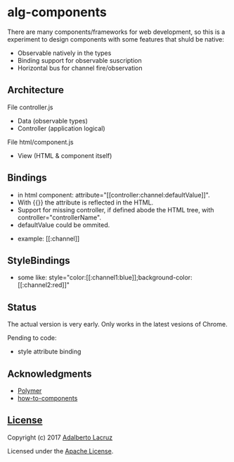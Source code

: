 # alg-components

There are many components/frameworks for web development, so this is a experiment to design components with some features that shuld be native:

- Observable natively in the types
- Binding support for observable suscription
- Horizontal bus for channel fire/observation

## Architecture

File controller.js
  - Data (observable types)
  - Controller (application logical)

File html/component.js
  - View (HTML & component itself)

## Bindings
  - in html component: attribute="[[controller:channel:defaultValue]]".
  - With {{}} the attribute is reflected in the HTML.
  - Support for missing controller, if defined abode the HTML tree, with controller="controllerName".
  - defaultValue could be ommited.

  * example: [[:channel]]

## StyleBindings
  - some like: style="color:[[:channel1:blue]];background-color:[[:channel2:red]]"

## Status
The actual version is very early. Only works in the latest vesions of Chrome.

Pending to code:
  - style attribute binding

## Acknowledgments
  - [Polymer](https://www.polymer-project.org/)
  - [how-to-components](https://github.com/GoogleChrome/howto-components)

## [License](LICENSE)

Copyright (c) 2017 [Adalberto Lacruz](https://github.com/AdalbertoLacruz)

Licensed under the [Apache License](LICENSE).

